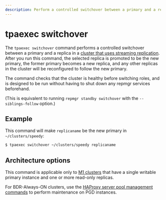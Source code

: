 ```yaml
---
description: Perform a controlled switchover between a primary and a replica in a cluster that uses streaming replication.
---
```


# tpaexec switchover

The `tpaexec switchover` command performs a controlled switchover
between a primary and a replica in a [cluster that uses streaming
replication](architecture-M1.md). After you run this command, the
selected replica is promoted to be the new primary, the former primary
becomes a new replica, and any other replicas in the cluster will be
reconfigured to follow the new primary.

The command checks that the cluster is healthy before switching roles,
and is designed to be run without having to shut down any repmgr
services beforehand.

(This is equivalent to running `repmgr standby switchover` with the
`--siblings-follow` option.)

## Example

This command will make `replicaname` be the new primary in
`~/clusters/speedy`:

```bash
$ tpaexec switchover ~/clusters/speedy replicaname
```

## Architecture options

This command is applicable only to [M1 clusters](architecture-M1.md)
that have a single writable primary instance and one or more read-only
replicas.

For BDR-Always-ON clusters, use the
[HAProxy server pool management commands](tpaexec-server-pool.md) to
perform maintenance on PGD instances.
